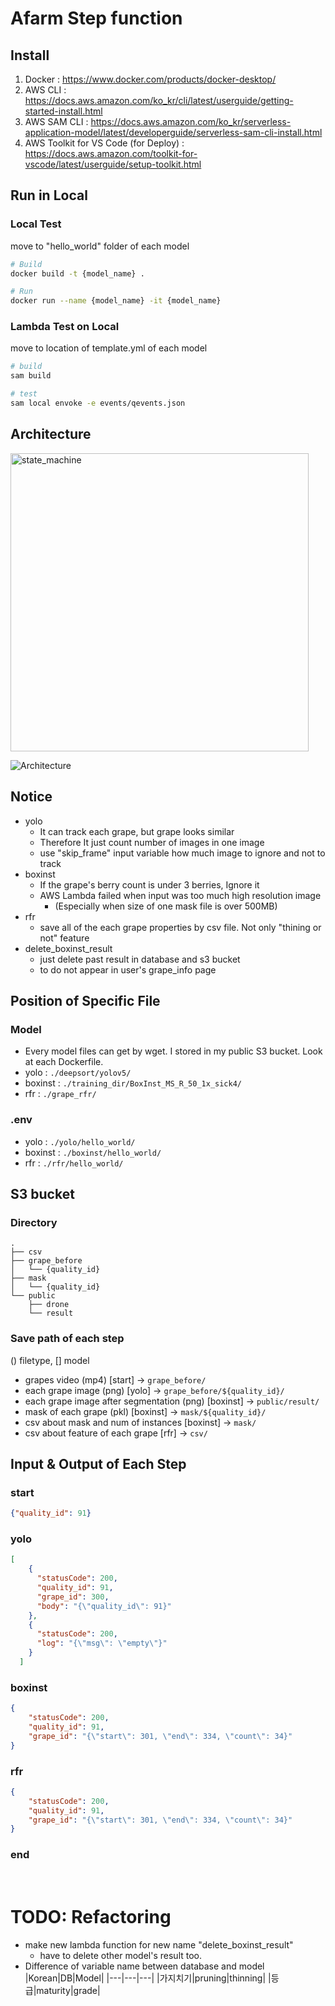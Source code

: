 # Afarm Step function


## Install
1. Docker : https://www.docker.com/products/docker-desktop/
2. AWS CLI : https://docs.aws.amazon.com/ko_kr/cli/latest/userguide/getting-started-install.html
3. AWS SAM CLI : https://docs.aws.amazon.com/ko_kr/serverless-application-model/latest/developerguide/serverless-sam-cli-install.html
4. AWS Toolkit for VS Code (for Deploy) : https://docs.aws.amazon.com/toolkit-for-vscode/latest/userguide/setup-toolkit.html

## Run in Local
### Local Test
move to "hello_world" folder of each model
```bash
# Build
docker build -t {model_name} .

# Run
docker run --name {model_name} -it {model_name}
```
### Lambda Test on Local
move to location of template.yml of each model
```bash
# build
sam build

# test
sam local envoke -e events/qevents.json
```


## Architecture
<img width="477" alt="state_machine" src="https://user-images.githubusercontent.com/79500842/168296457-90fd322d-8a3d-4cf3-a7a7-3adda51e9398.png">

![Architecture](https://user-images.githubusercontent.com/79500842/169014560-bce64f7d-446a-4bb3-ad6e-33f33b2be650.png)


## Notice
- yolo
  - It can track each grape, but grape looks similar
  - Therefore It just count number of images in one image
  - use "skip_frame" input variable how much image to ignore and not to track
- boxinst
  - If the grape's berry count is under 3 berries, Ignore it
  - AWS Lambda failed when input was too much high resolution image
    - (Especially when size of one mask file is over 500MB) 
- rfr
  - save all of the each grape properties by csv file. Not only "thining or not" feature
- delete_boxinst_result
    - just delete past result in database and s3 bucket
    - to do not appear in user's grape_info page

## Position of Specific File 
### Model 
- Every model files can get by wget. I stored in my public S3 bucket. Look at each Dockerfile.
- yolo : ```./deepsort/yolov5/```
- boxinst : ```./training_dir/BoxInst_MS_R_50_1x_sick4/```
- rfr : ```./grape_rfr/```
### .env
- yolo : ```./yolo/hello_world/```
- boxinst : ```./boxinst/hello_world/```
- rfr : ```./rfr/hello_world/```


## S3 bucket
### Directory
```
.
├── csv
├── grape_before
│   └── {quality_id}
├── mask
│   └── {quality_id}
└── public
    ├── drone
    └── result
```

### Save path of each step
() filetype, [] model
- grapes video (mp4) [start] -> ```grape_before/```
- each grape image (png) [yolo] ->  ```grape_before/${quality_id}/```
- each grape image after segmentation (png) [boxinst] -> ```public/result/```
- mask of each grape (pkl) [boxinst] -> ```mask/${quality_id}/```
- csv about mask and num of instances [boxinst] -> ```mask/```
- csv about feature of each grape [rfr] -> ```csv/```

## Input & Output of Each Step
### start
```json
{"quality_id": 91}
```
### yolo
``` json
[
    {
      "statusCode": 200,
      "quality_id": 91,
      "grape_id": 300,
      "body": "{\"quality_id\": 91}"
    },
    {
      "statusCode": 200,
      "log": "{\"msg\": \"empty\"}"
    }
  ]
```
### boxinst
```json 
{
    "statusCode": 200,
    "quality_id": 91, 
    "grape_id": "{\"start\": 301, \"end\": 334, \"count\": 34}"
}
```
### rfr
```json
{
    "statusCode": 200,
    "quality_id": 91, 
    "grape_id": "{\"start\": 301, \"end\": 334, \"count\": 34}"
}
```
### end



<br>

# TODO: Refactoring 
- make new lambda function for new name "delete_boxinst_result"
    - have to delete other model's result too.
- Difference of variable name between database and model
    |Korean|DB|Model|
    |---|---|---|
    |가지치기|pruning|thinning|
    |등급|maturity|grade|
